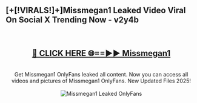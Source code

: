 <h2>[+[!VIRALS!]+]Missmegan1 Leaked Video Viral On Social X Trending Now - v2y4b</h2>
<br>
<div align="center">
<h2><a href="https://libra.edu.pl?Missmegan1" rel="nofollow">🔴 CLICK HERE 🌐==►► Missmegan1</a></h2>
<br>
Get Missmegan1 OnlyFans leaked all content. Now you can access all videos and pictures of Missmegan1 OnlyFans. New Updated Files 2025!
<br>
<br>
<a href="https://libra.edu.pl?Missmegan1" rel="nofollow" data-target="animated-image.originalLink"><img src="https://i.ibb.co.com/WyWwxjT/player-gif2.gif" alt="Missmegan1 Leaked OnlyFans" style="max-width: 100%; display: inline-block;" data-target="animated-image.originalImage"></a>
</div>
<br>